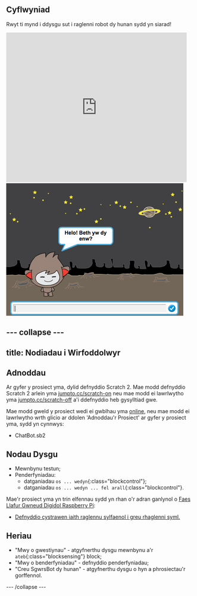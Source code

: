 ## Cyflwyniad

Rwyt ti mynd i ddysgu sut i raglenni robot dy hunan sydd yn siarad!

<div class="scratch-preview">
  <iframe allowtransparency="true" width="485" height="402" src="https://scratch.mit.edu/projects/embed/26762091/?autostart=false" frameborder="0"></iframe>
  <img src="images/chatbot-final.png">
</div>

--- collapse ---
---
title: Nodiadau i Wirfoddolwyr
---

## Adnoddau
Ar gyfer y prosiect yma, dylid defnyddio Scratch 2.  Mae modd defnyddio Scratch 2 arlein yma [jumpto.cc/scratch-on](http://jumpto.cc/scratch-on) neu mae modd ei lawrlwytho yma [jumpto.cc/scratch-off](http://jumpto.cc/scratch-off) a'i ddefnyddio heb gysylltiad gwe.

Mae modd gweld y prosiect wedi ei gwblhau yma <a href="http://scratch.mit.edu/projects/26762091/#editor">online</a>, neu mae modd ei lawrlwytho wrth glicio ar ddolen 'Adnoddau'r Prosiect' ar gyfer y prosiect yma, sydd yn cynnwys:

+ ChatBot.sb2

## Nodau Dysgu
+ Mewnbynu testun;
+ Penderfyniadau:
	+ datganiadau `os ... wedyn`{:class="blockcontrol"};
	+ datganiadau `os ... wedyn ... fel arall`{:class="blockcontrol"}.

Mae'r prosiect yma yn trin elfennau sydd yn rhan o'r adran ganlynol o [Faes Llafur Gwneud Digidol Raspberry Pi](http://rpf.io/curriculum):

+ [Defnyddio cystrawen iaith raglennu sylfaenol i greu rhaglenni syml.](https://www.raspberrypi.org/curriculum/programming/creator)

## Heriau
+ "Mwy o gwestiynau" - atgyfnerthu dysgu mewnbynu a'r `ateb`{:class="blocksensing"} block;
+ "Mwy o benderfyniadau" - defnyddio penderfyniadau;
+ "Creu SgwrsBot dy hunan" - atgyfnerthu dysgu o hyn a phrosiectau'r gorffennol. 

--- /collapse ---
